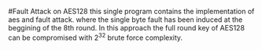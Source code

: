 #Fault Attack on AES128
this single program contains the implementation of aes and fault attack. where the single byte fault has been induced at the beggining of the 8th round. In this approach the full round key of AES128 can be compromised with $2^{32}$ brute force complexity.  

